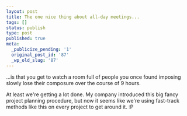 ```yaml
---
layout: post
title: The one nice thing about all-day meetings...
tags: []
status: publish
type: post
published: true
meta:
  _publicize_pending: '1'
  original_post_id: '87'
  _wp_old_slug: '87'
---
```

...is that you get to watch a room full of people you once found imposing slowly lose their composure over the course of 9 hours.

At least we're getting a lot done.  My company introduced this big fancy project planning procedure, but now it seems like we're using fast-track methods like this on every project to get around it.  :P
